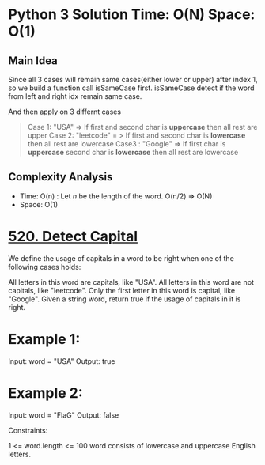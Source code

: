 # Python 3 Solution Time: O(N) Space: O(1) 
## Main Idea
Since all 3 cases will remain same cases(either lower or upper) after index 1, so we build a function call isSameCase first.
isSameCase detect if the word from left and right idx remain same case.

And then apply on 3 differnt cases
> Case 1: "USA" => If first and second char is **uppercase** then all rest are upper
> Case 2: "leetcode" = > If first and second char is **lowercase** then all rest are lowercase
> Case3 : "Google" => If first char is **uppercase** second char is **lowercase** then all rest are lowercase

## Complexity Analysis
* Time: O(n) : Let *n* be the length of the word. O(n/2) => O(N)
* Space: O(1)

# [520. Detect Capital](https://leetcode.com/problems/detect-capital/)

We define the usage of capitals in a word to be right when one of the following cases holds:

All letters in this word are capitals, like "USA".
All letters in this word are not capitals, like "leetcode".
Only the first letter in this word is capital, like "Google".
Given a string word, return true if the usage of capitals in it is right.

 

# Example 1:

Input: word = "USA"
Output: true
# Example 2:

Input: word = "FlaG"
Output: false
 

Constraints:

1 <= word.length <= 100
word consists of lowercase and uppercase English letters.
